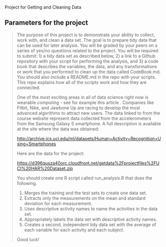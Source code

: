 Project for Getting and Cleaning Data


Parameters for the project
--------------------------

> The purpose of this project is to demonstrate your ability to collect, work with, and clean a data set. The goal is to prepare tidy data that can be used for later analysis. You will be graded by your peers on a series of yes/no questions related to the project. You will be required to submit: 1) a tidy data set as described below, 2) a link to a Github repository with your script for performing the analysis, and 3) a code book that describes the variables, the data, and any transformations or work that you performed to clean up the data called CodeBook.md. You should also include a README.md in the repo with your scripts. This repo explains how all of the scripts work and how they are connected.  
> 
> One of the most exciting areas in all of data science right now is wearable computing - see for example this article . Companies like Fitbit, Nike, and Jawbone Up are racing to develop the most advanced algorithms to attract new users. The data linked to from the course website represent data collected from the accelerometers from the Samsung Galaxy S smartphone. A full description is available at the site where the data was obtained: 
> 
> http://archive.ics.uci.edu/ml/datasets/Human+Activity+Recognition+Using+Smartphones 
> 
> Here are the data for the project: 
> 
> https://d396qusza40orc.cloudfront.net/getdata%2Fprojectfiles%2FUCI%20HAR%20Dataset.zip 
> 
> You should create one R script called run_analysis.R that does the following. 
> 
> 1. Merges the training and the test sets to create one data set.
> 2. Extracts only the measurements on the mean and standard deviation for each measurement.
> 3. Uses descriptive activity names to name the activities in the data set.
> 4. Appropriately labels the data set with descriptive activity names.
> 5. Creates a second, independent tidy data set with the average of each variable for each activity and each subject. 
> 
> Good luck!

